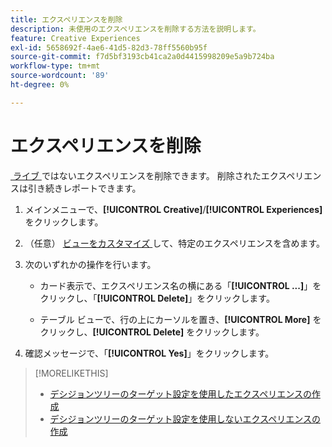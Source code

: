 ```yaml
---
title: エクスペリエンスを削除
description: 未使用のエクスペリエンスを削除する方法を説明します。
feature: Creative Experiences
exl-id: 5658692f-4ae6-41d5-82d3-78ff5560b95f
source-git-commit: f7d5bf3193cb41ca2a0d4415998209e5a9b724ba
workflow-type: tm+mt
source-wordcount: '89'
ht-degree: 0%

---
```


# エクスペリエンスを削除

<!-- No multiselect for experiences as of 1/30 -->

[&#x200B; ライブ &#x200B;](experience-about.md#experience-statuses) ではないエクスペリエンスを削除できます。 削除されたエクスペリエンスは引き続きレポートできます。<!-- Verify -->

1. メインメニューで、**[!UICONTROL Creative]**/**[!UICONTROL Experiences]** をクリックします。

1. （任意） [&#x200B; ビューをカスタマイズ &#x200B;](/help/creative/introduction/customize-data-views.md) して、特定のエクスペリエンスを含めます。

1. 次のいずれかの操作を行います。

   * カード表示で、エクスペリエンス名の横にある「**[!UICONTROL ...]**」をクリックし、「**[!UICONTROL Delete]**」をクリックします。

   * テーブル ビューで、行の上にカーソルを置き、**[!UICONTROL More]** をクリックし、**[!UICONTROL Delete]** をクリックします。

1. 確認メッセージで、「**[!UICONTROL Yes]**」をクリックします。

>[!MORELIKETHIS]
>
>* [&#x200B; デシジョンツリーのターゲット設定を使用したエクスペリエンスの作成 &#x200B;](experience-create-targeting.md)
>* [&#x200B; デシジョンツリーのターゲット設定を使用しないエクスペリエンスの作成 &#x200B;](experience-create-no-targeting.md)
